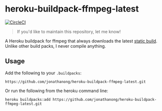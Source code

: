 # heroku-buildpack-ffmpeg-latest

[![CircleCI](https://circleci.com/gh/jonathanong/heroku-buildpack-ffmpeg-latest/tree/master.svg?style=svg)](https://circleci.com/gh/jonathanong/heroku-buildpack-ffmpeg-latest/tree/master)

> If you'd like to maintain this repository, let me know!

A Heroku buildpack for ffmpeg that always downloads the latest [static build](http://johnvansickle.com/ffmpeg/).
Unlike other build packs, I never compile anything.

## Usage

Add the following to your `.buildpacks`:

```
https://github.com/jonathanong/heroku-buildpack-ffmpeg-latest.git
```

Or run the following from the heroku command line:

```
heroku buildpacks:add https://github.com/jonathanong/heroku-buildpack-ffmpeg-latest.git
```
